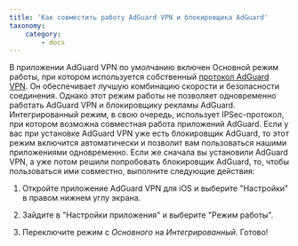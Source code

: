 ```yaml
---
title: 'Как совместить работу AdGuard VPN и блокировщика AdGuard'
taxonomy:
    category:
        - docs
---
```


В приложении AdGuard VPN по умолчанию включен Основной режим работы, при котором используется собственный [протокол AdGuard VPN](http://kb.adguard.com/ru/vpn/adguard-vpn-general/how-adguard-vpn-protocol-works). Он обеспечивает лучшую комбинацию скорости и безопасности соединения. Однако этот режим работы не позволяет одновременно работать AdGuard VPN и блокировщику рекламы AdGuard. Интегрированный режим, в свою очередь, использует IPSec-протокол, при котором возможна совместная работа приложений AdGuard. Если у вас при установке AdGuard VPN уже есть блокировщик AdGuard, то этот режим включится автоматически и позволит вам пользоваться нашими приложениями одновременно. Если же сначала вы установили AdGuard VPN, а уже потом решили попробовать блокировщик AdGuard, то, чтобы пользоваться ими совместно, выполните следующие действия:

1. Откройте приложение AdGuard VPN для iOS и выберите "Настройки" в правом нижнем углу экрана.

2. Зайдите в "Настройки приложения" и выберите "Режим работы".

3. Переключите режим с *Основного* на *Интегрированный*. Готово!